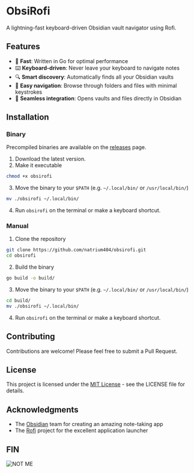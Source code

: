 # ObsiRofi

A lightning-fast keyboard-driven Obsidian vault navigator using Rofi.

## Features

- 🚀 **Fast**: Written in Go for optimal performance
- ⌨️ **Keyboard-driven**: Never leave your keyboard to navigate notes
- 🔍 **Smart discovery**: Automatically finds all your Obsidian vaults
- 🌳 **Easy navigation**: Browse through folders and files with minimal keystrokes
- 🔄 **Seamless integration**: Opens vaults and files directly in Obsidian

## Installation

### Binary

Precompiled binaries are available on the [releases](https://github.com/natrium404/obsirofi/releases/latest) page.

1. Download the latest version.
2. Make it executable

```bash
chmod +x obsirofi
```

3. Move the binary to your `$PATH` (e.g. `~/.local/bin/` or `/usr/local/bin/`)

```bash
mv ./obsirofi ~/.local/bin/
```

4. Run `obsirofi` on the terminal or make a keyboard shortcut.

### Manual

1. Clone the repository

```bash
git clone https://github.com/natrium404/obsirofi.git
cd obsirofi
```

2. Build the binary

```bash
go build -o build/
```

3. Move the binary to your `$PATH` (e.g. `~/.local/bin/` or `/usr/local/bin/`)

```bash
cd build/
mv ./obsirofi ~/.local/bin/
```

4. Run `obsirofi` on the terminal or make a keyboard shortcut.

## Contributing

Contributions are welcome! Please feel free to submit a Pull Request.

## License

This project is licensed under the [MIT License](LICENSE) - see the LICENSE file for details.

## Acknowledgments

- The [Obsidian](https://obsidian.md/) team for creating an amazing note-taking app
- The [Rofi](https://github.com/davatorium/rofi) project for the excellent application launcher

## FIN

![NOT ME](https://i.pinimg.com/originals/9a/2e/3d/9a2e3dd3f3dc79b9da3bd0ee11d347b3.gif)
